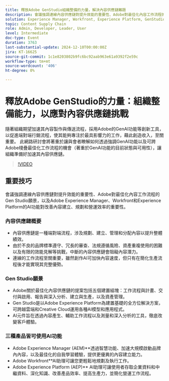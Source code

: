 ```yaml
---
title: 釋放Adobe GenStudio組織整備的力量，解決內容供應鏈難題
description: 會議強調連線內容供應鏈對提升效能的重要性、Adobe對最佳化內容工作流程的Gen Studio願景，以及Adobe Experience Manager、Workfront和Experience Platform的AI功能對改善內容建立、規劃和營運效率的重要性。
solution: Experience Manager, Workfront, Experience Platform, GenStudio for Performance Marketing
topic: Content Supply Chain
role: Admin, Developer, Leader, User
level: Intermediate
doc-type: Event
duration: 3763
last-substantial-update: 2024-12-10T00:00:00Z
jira: KT-16625
source-git-commit: 1c1e8203802b9fc6bc92aab963e61a9392f2e59c
workflow-type: tm+mt
source-wordcount: '406'
ht-degree: 0%

---
```



# 釋放Adobe GenStudio的力量：組織整備能力，以應對內容供應鏈挑戰

隨著組織期望加速其內容製作與傳送流程，採用Adobe的GenAI功能等創新工具，以促進端對端行銷流程，使其能夠專注於最具影響力的工作，藉此創造收入，至關重要。 此網路研討會將著重於讓與會者瞭解如何透過強調GenAI功能以及可跨Adobe棧疊最佳化工作流程的機會（著重於GenAI功能的目前狀態與可用性），讓組織準備好加速其內容供應鏈。

>[!VIDEO](https://video.tv.adobe.com/v/3440932/?learn=on&enablevpops)

## 重要技巧

會議強調連線內容供應鏈對提升效能的重要性、Adobe對最佳化內容工作流程的Gen Studio願景，以及Adobe Experience Manager、Workfront和Experience Platform的AI功能對改善內容建立、規劃和營運效率的重要性。

### 內容供應鏈概要

* 內容供應鏈是一種端對端流程，涉及規劃、建立、管理和分配內容以提升整體績效。
* 由於不良的品牌標準遵守、冗長的審查、法規遵循風險、資產重複使用的困難以及有限的效能見解等挑戰，中斷的內容供應鏈會阻礙內容潛力。
* 連線的工作流程至關重要，雖然創作AI可加快內容速度，但只有在簡化生產流程後才能實現其完整優勢。

### Gen Studio願景

* Adobe關於最佳化內容供應鏈的提案包括五個建置組塊：工作流程與計畫、交付與啟用、報告與深入分析、建立與生產，以及資產管理。
* Gen Studio是以Adobe Experience Platform為建置基礎的全方位解決方案，可跨越雲端和Creative Cloud運用各種AI模型和應用程式。
* AI元件旨在透過內容產生、輔助工作流程以及測量和深入分析的工具，徹底改變客戶體驗。

### 三種產品皆可使用AI功能

* Adobe Experience Manager (AEM)**透過智慧功能、加速大規模啟動品牌內內容，以及最佳化的自我學習體驗，提供更優異的內容建立能力。
* Adobe Workfront**AI助理可讓您更輕鬆地規劃及執行工作。
* Adobe Experience Platform (AEP)** AI助理可讓使用者存取企業資料和中繼資料、深化知識、改善產品效率、提高生產力，並簡化營運工作流程。


